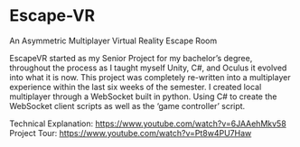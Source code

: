 # Escape-VR
An Asymmetric Multiplayer Virtual Reality Escape Room

EscapeVR started as my Senior Project for my bachelor’s degree, throughout the process as I taught myself Unity, C#, and Oculus it evolved into what it is now. 
This project was completely re-written into a multiplayer experience within the last six weeks of the semester. I created local multiplayer through a WebSocket built in python. Using C# to create the WebSocket client scripts as well as the ‘game controller’ script. 

Technical Explanation:
https://www.youtube.com/watch?v=6JAAehMkv58
Project Tour:
https://www.youtube.com/watch?v=Pt8w4PU7Haw
